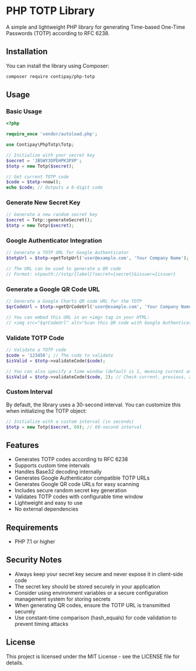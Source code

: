 # PHP TOTP Library

A simple and lightweight PHP library for generating Time-based One-Time Passwords (TOTP) according to RFC 6238.

## Installation

You can install the library using Composer:

```bash
composer require contipay/php-totp
```

## Usage

### Basic Usage

```php
<?php

require_once 'vendor/autoload.php';

use Contipay\PhpTotp\Totp;

// Initialize with your secret key
$secret = 'JBSWY3DPEHPK3PXP';
$totp = new Totp($secret);

// Get current TOTP code
$code = $totp->now();
echo $code; // Outputs a 6-digit code
```

### Generate New Secret Key

```php
// Generate a new random secret key
$secret = Totp::generateSecret();
$totp = new Totp($secret);
```

### Google Authenticator Integration

```php
// Generate a TOTP URL for Google Authenticator
$totpUrl = $totp->getTotpUrl('user@example.com', 'Your Company Name');

// The URL can be used to generate a QR code
// Format: otpauth://totp/{label}?secret={secret}&issuer={issuer}
```

### Generate a Google QR Code URL

```php
// Generate a Google Charts QR code URL for the TOTP
$qrCodeUrl = $totp->getQrCodeUrl('user@example.com', 'Your Company Name');

// You can embed this URL in an <img> tag in your HTML:
// <img src="$qrCodeUrl" alt="Scan this QR code with Google Authenticator">
```

### Validate TOTP Code

```php
// Validate a TOTP code
$code = '123456'; // The code to validate
$isValid = $totp->validateCode($code);

// You can also specify a time window (default is 1, meaning current and previous interval)
$isValid = $totp->validateCode($code, 2); // Check current, previous, and next interval
```

### Custom Interval

By default, the library uses a 30-second interval. You can customize this when initializing the TOTP object:

```php
// Initialize with a custom interval (in seconds)
$totp = new Totp($secret, 60); // 60-second interval
```

## Features

- Generates TOTP codes according to RFC 6238
- Supports custom time intervals
- Handles Base32 decoding internally
- Generates Google Authenticator compatible TOTP URLs
- Generates Google QR code URLs for easy scanning
- Includes secure random secret key generation
- Validates TOTP codes with configurable time window
- Lightweight and easy to use
- No external dependencies

## Requirements

- PHP 7.1 or higher

## Security Notes

- Always keep your secret key secure and never expose it in client-side code
- The secret key should be stored securely in your application
- Consider using environment variables or a secure configuration management system for storing secrets
- When generating QR codes, ensure the TOTP URL is transmitted securely
- Use constant-time comparison (hash_equals) for code validation to prevent timing attacks

## License

This project is licensed under the MIT License - see the LICENSE file for details. 